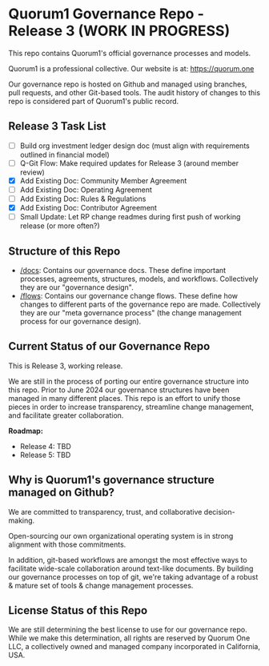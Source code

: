 # Quorum1 Governance Repo - Release 3 (WORK IN PROGRESS)

This repo contains Quorum1's official governance processes and models. 

Quorum1 is a professional collective. Our website is at: https://quorum.one

Our governance repo is hosted on Github and managed using branches, pull requests, and other Git-based tools. The audit history of changes to this repo is considered part of Quorum1's public record.

## Release 3 Task List

- [ ] Build org investment ledger design doc (must align with requirements outlined in financial model)
- [ ] Q-Git Flow: Make required updates for Release 3 (around member review)
- [X] Add Existing Doc: Community Member Agreement
- [ ] Add Existing Doc: Operating Agreement
- [ ] Add Existing Doc: Rules & Regulations
- [X] Add Existing Doc: Contributor Agreement
- [ ] Small Update: Let RP change readmes during first push of working release (or more often?)

## Structure of this Repo

- [/docs](docs/): Contains our governance docs. These define important processes, agreements, structures, models, and workflows. Collectively they are our "governance design".
- [/flows](flows/): Contains our governance change flows. These define how changes to different parts of the governance repo are made. Collectively they are our "meta governance process" (the change management process for our governance design).

## Current Status of our Governance Repo

This is Release 3, working release.

We are still in the process of porting our entire governance structure into this repo. Prior to June 2024 our governance structures have been managed in many different places. This repo is an effort to unify those pieces in order to increase transparency, streamline change management, and facilitate greater collaboration.

**Roadmap:**
- Release 4: TBD
- Release 5: TBD

## Why is Quorum1's governance structure managed on Github?

We are committed to transparency, trust, and collaborative decision-making.

Open-sourcing our own organizational operating system is in strong alignment with those commitments. 

In addition, git-based workflows are amongst the most effective ways to facilitate wide-scale collaboration around text-like documents. By building our governance processes on top of git, we're taking advantage of a robust & mature set of tools & change management processes.

## License Status of this Repo

We are still determining the best license to use for our governance repo. While we make this determination, all rights are reserved by Quorum One LLC, a collectively owned and managed company incorporated in California, USA.
